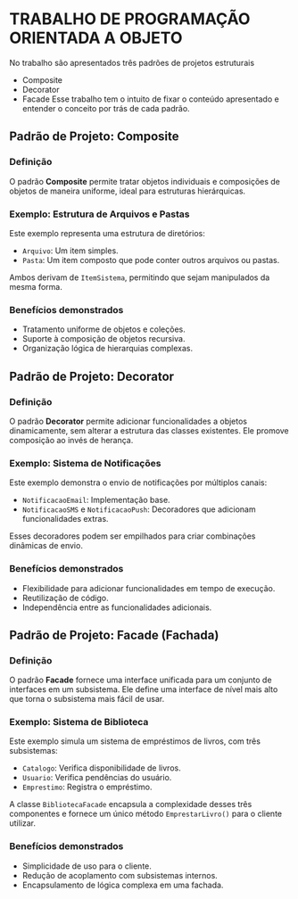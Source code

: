 # TRABALHO DE PROGRAMAÇÃO ORIENTADA A OBJETO

No trabalho são apresentados três padrões de projetos estruturais 
- Composite
- Decorator
- Facade
Esse trabalho tem o intuito de fixar o conteúdo apresentado e entender o conceito por trás de cada padrão.

## Padrão de Projeto: Composite

### Definição

O padrão **Composite** permite tratar objetos individuais e composições de objetos de maneira uniforme, ideal para estruturas hierárquicas.

### Exemplo: Estrutura de Arquivos e Pastas

Este exemplo representa uma estrutura de diretórios:

- `Arquivo`: Um item simples.
- `Pasta`: Um item composto que pode conter outros arquivos ou pastas.

Ambos derivam de `ItemSistema`, permitindo que sejam manipulados da mesma forma.

### Benefícios demonstrados

- Tratamento uniforme de objetos e coleções.
- Suporte à composição de objetos recursiva.
- Organização lógica de hierarquias complexas.

## Padrão de Projeto: Decorator

### Definição

O padrão **Decorator** permite adicionar funcionalidades a objetos dinamicamente, sem alterar a estrutura das classes existentes. Ele promove composição ao invés de herança.

### Exemplo: Sistema de Notificações

Este exemplo demonstra o envio de notificações por múltiplos canais:

- `NotificacaoEmail`: Implementação base.
- `NotificacaoSMS` e `NotificacaoPush`: Decoradores que adicionam funcionalidades extras.

Esses decoradores podem ser empilhados para criar combinações dinâmicas de envio.

### Benefícios demonstrados

- Flexibilidade para adicionar funcionalidades em tempo de execução.
- Reutilização de código.
- Independência entre as funcionalidades adicionais.

## Padrão de Projeto: Facade (Fachada)

### Definição

O padrão **Facade** fornece uma interface unificada para um conjunto de interfaces em um subsistema. Ele define uma interface de nível mais alto que torna o subsistema mais fácil de usar.

### Exemplo: Sistema de Biblioteca

Este exemplo simula um sistema de empréstimos de livros, com três subsistemas:

- `Catalogo`: Verifica disponibilidade de livros.
- `Usuario`: Verifica pendências do usuário.
- `Emprestimo`: Registra o empréstimo.

A classe `BibliotecaFacade` encapsula a complexidade desses três componentes e fornece um único método `EmprestarLivro()` para o cliente utilizar.

### Benefícios demonstrados

- Simplicidade de uso para o cliente.
- Redução de acoplamento com subsistemas internos.
- Encapsulamento de lógica complexa em uma fachada.